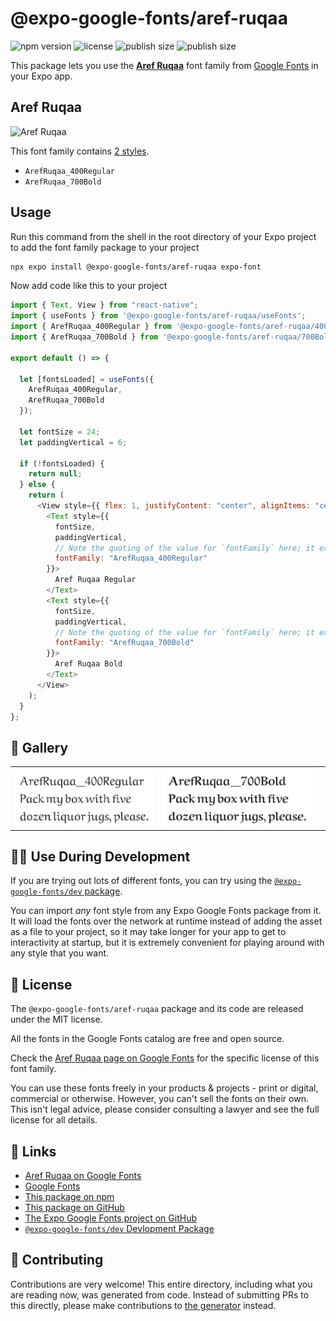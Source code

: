 # @expo-google-fonts/aref-ruqaa

![npm version](https://flat.badgen.net/npm/v/@expo-google-fonts/aref-ruqaa)
![license](https://flat.badgen.net/github/license/expo/google-fonts)
![publish size](https://flat.badgen.net/packagephobia/install/@expo-google-fonts/aref-ruqaa)
![publish size](https://flat.badgen.net/packagephobia/publish/@expo-google-fonts/aref-ruqaa)

This package lets you use the [**Aref Ruqaa**](https://fonts.google.com/specimen/Aref+Ruqaa) font family from [Google Fonts](https://fonts.google.com/) in your Expo app.

## Aref Ruqaa

![Aref Ruqaa](./font-family.png)

This font family contains [2 styles](#-gallery).

- `ArefRuqaa_400Regular`
- `ArefRuqaa_700Bold`

## Usage

Run this command from the shell in the root directory of your Expo project to add the font family package to your project

```sh
npx expo install @expo-google-fonts/aref-ruqaa expo-font
```

Now add code like this to your project

```js
import { Text, View } from "react-native";
import { useFonts } from '@expo-google-fonts/aref-ruqaa/useFonts';
import { ArefRuqaa_400Regular } from '@expo-google-fonts/aref-ruqaa/400Regular';
import { ArefRuqaa_700Bold } from '@expo-google-fonts/aref-ruqaa/700Bold';

export default () => {

  let [fontsLoaded] = useFonts({
    ArefRuqaa_400Regular, 
    ArefRuqaa_700Bold
  });

  let fontSize = 24;
  let paddingVertical = 6;

  if (!fontsLoaded) {
    return null;
  } else {
    return (
      <View style={{ flex: 1, justifyContent: "center", alignItems: "center" }}>
        <Text style={{
          fontSize,
          paddingVertical,
          // Note the quoting of the value for `fontFamily` here; it expects a string!
          fontFamily: "ArefRuqaa_400Regular"
        }}>
          Aref Ruqaa Regular
        </Text>
        <Text style={{
          fontSize,
          paddingVertical,
          // Note the quoting of the value for `fontFamily` here; it expects a string!
          fontFamily: "ArefRuqaa_700Bold"
        }}>
          Aref Ruqaa Bold
        </Text>
      </View>
    );
  }
};
```

## 🔡 Gallery


||||
|-|-|-|
|![ArefRuqaa_400Regular](./400Regular/ArefRuqaa_400Regular.ttf.png)|![ArefRuqaa_700Bold](./700Bold/ArefRuqaa_700Bold.ttf.png)|||


## 👩‍💻 Use During Development

If you are trying out lots of different fonts, you can try using the [`@expo-google-fonts/dev` package](https://github.com/expo/google-fonts/tree/master/font-packages/dev#readme).

You can import _any_ font style from any Expo Google Fonts package from it. It will load the fonts over the network at runtime instead of adding the asset as a file to your project, so it may take longer for your app to get to interactivity at startup, but it is extremely convenient for playing around with any style that you want.


## 📖 License

The `@expo-google-fonts/aref-ruqaa` package and its code are released under the MIT license.

All the fonts in the Google Fonts catalog are free and open source.

Check the [Aref Ruqaa page on Google Fonts](https://fonts.google.com/specimen/Aref+Ruqaa) for the specific license of this font family.

You can use these fonts freely in your products & projects - print or digital, commercial or otherwise. However, you can't sell the fonts on their own. This isn't legal advice, please consider consulting a lawyer and see the full license for all details.

## 🔗 Links

- [Aref Ruqaa on Google Fonts](https://fonts.google.com/specimen/Aref+Ruqaa)
- [Google Fonts](https://fonts.google.com/)
- [This package on npm](https://www.npmjs.com/package/@expo-google-fonts/aref-ruqaa)
- [This package on GitHub](https://github.com/expo/google-fonts/tree/master/font-packages/aref-ruqaa)
- [The Expo Google Fonts project on GitHub](https://github.com/expo/google-fonts)
- [`@expo-google-fonts/dev` Devlopment Package](https://github.com/expo/google-fonts/tree/master/font-packages/dev)

## 🤝 Contributing

Contributions are very welcome! This entire directory, including what you are reading now, was generated from code. Instead of submitting PRs to this directly, please make contributions to [the generator](https://github.com/expo/google-fonts/tree/master/packages/generator) instead.
